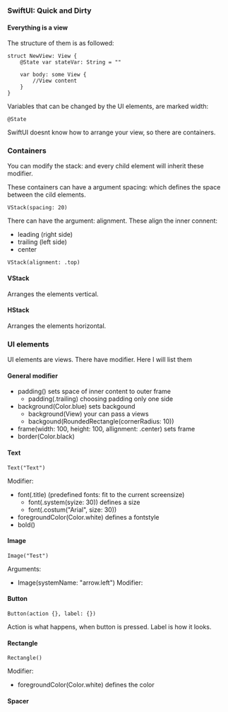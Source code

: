 ### SwiftUI: Quick and Dirty


#### Everything is a view

The structure of them is as followed:
```
struct NewView: View {
    @State var stateVar: String = ""

    var body: some View {
        //View content
    }
}
```

Variables that can be changed by the UI elements, are marked width: 
```
@State
```
SwiftUI doesnt know how to arrange your view, so there are containers.

### Containers
You can modify the stack: and every child element will inherit these 
modifier.

These containers can have a argument spacing: which defines the space between the cild elements.
```
VStack(spacing: 20)
```

There can have the argument: alignment. These align the inner connent:
* leading (right side)
* trailing (left side)
* center

```
VStack(alignment: .top)
```

#### VStack
Arranges the elements vertical.

#### HStack
Arranges the elements horizontal.

### UI elements
UI elements are views. There have modifier. Here I will list them

#### General modifier

* padding() sets space of inner content to outer frame
  * padding(.trailing) choosing padding only one side
* background(Color.blue) sets backgound
  * background(View) your can pass a views
  * backgound(RoundedRectangle(cornerRadius: 10))
* frame(width: 100, height: 100, allignment: .center) sets frame
* border(Color.black) 
#### Text
```
Text("Text")
```

Modifier:
* font(.title) (predefined fonts: fit to the current screensize)
  * font(.system(syize: 30)) defines a size
  * font(.costum("Arial", size: 30))
* foregroundColor(Color.white) defines a fontstyle
* bold() 

#### Image
```
Image("Test")
```

Arguments:
* Image(systemName: "arrow.left")
Modifier:

#### Button
```
Button(action {}, label: {})
```

Action is what happens, when button is pressed. Label is how it looks.

#### Rectangle
```
Rectangle()
```

Modifier:
* foregroundColor(Color.white) defines the color

#### Spacer
